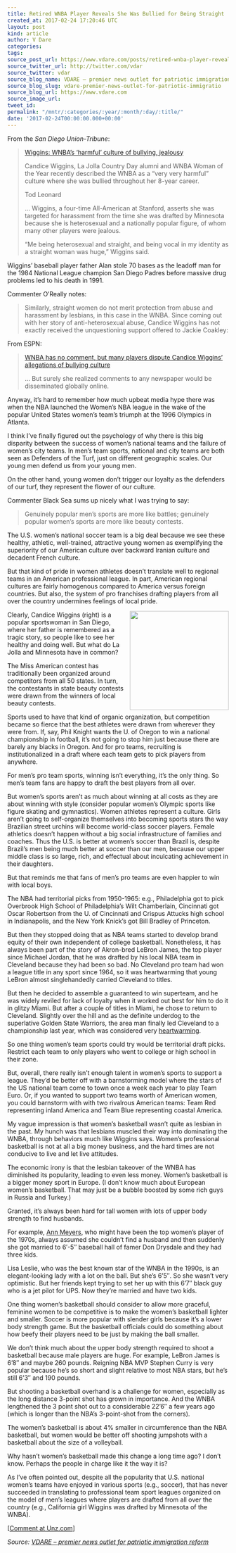 ```yaml
---
title: Retired WNBA Player Reveals She Was Bullied for Being Straight
created_at: 2017-02-24 17:20:46 UTC
layout: post
kind: article
author: V Dare
categories: 
tags: 
source_post_url: https://www.vdare.com/posts/retired-wnba-player-reveals-she-was-bullied-for-being-straight
source_twitter_url: http://twitter.com/vdar
source_twitter: vdar
source_blog_name: VDARE – premier news outlet for patriotic immigration reform
source_blog_slug: vdare-premier-news-outlet-for-patriotic-immigratio
source_blog_url: https://www.vdare.com
source_image_url: 
tweet_id: 
permalink: "/mntr/:categories/:year/:month/:day/:title/"
date: '2017-02-24T00:00:00.000+00:00'
---
```

<div class="pf-content"><p>From the <em>San Diego Union-Tribune</em>:</p>
<blockquote><p><a id="xlink_1_2" class="xlink" title="Anchor Link to This Paragraph" href="http://www.unz.com/isteve/retired-wnba-player-reveals-she-was-bullied-for-being-straight/#xlink_1_2" name="xlink_1_2"></a> <a title="http://www.sandiegouniontribune.com/sports/sd-sp-wigginsside-20170217-story.html" href="http://www.sandiegouniontribune.com/sports/sd-sp-wigginsside-20170217-story.html">Wiggins: WNBA’s ‘harmful’ culture of bullying, jealousy</a></p>
<p><a id="xlink_1_3" class="xlink" title="Anchor Link to This Paragraph" href="http://www.unz.com/isteve/retired-wnba-player-reveals-she-was-bullied-for-being-straight/#xlink_1_3" name="xlink_1_3"></a>Candice Wiggins, La Jolla Country Day alumni and WNBA Woman of the Year recently described the WNBA as a “very very harmful” culture where she was bullied throughout her 8-year career.</p>
<p><a id="xlink_1_4" class="xlink" title="Anchor Link to This Paragraph" href="http://www.unz.com/isteve/retired-wnba-player-reveals-she-was-bullied-for-being-straight/#xlink_1_4" name="xlink_1_4"></a>Tod Leonard</p>
<p><a id="xlink_1_5" class="xlink" title="Anchor Link to This Paragraph" href="http://www.unz.com/isteve/retired-wnba-player-reveals-she-was-bullied-for-being-straight/#xlink_1_5" name="xlink_1_5"></a>… Wiggins, a four-time All-American at Stanford, asserts she was targeted for harassment from the time she was drafted by Minnesota because she is heterosexual and a nationally popular figure, of whom many other players were jealous.</p>
<p><a id="xlink_1_6" class="xlink" title="Anchor Link to This Paragraph" href="http://www.unz.com/isteve/retired-wnba-player-reveals-she-was-bullied-for-being-straight/#xlink_1_6" name="xlink_1_6"></a>“Me being heterosexual and straight, and being vocal in my identity as a straight woman was huge,” Wiggins said.</p></blockquote>
<p><a id="xlink_1_7" class="xlink" title="Anchor Link to This Paragraph" href="http://www.unz.com/isteve/retired-wnba-player-reveals-she-was-bullied-for-being-straight/#xlink_1_7" name="xlink_1_7"></a>Wiggins’ baseball player father Alan stole 70 bases as the leadoff man for the 1984 National League champion San Diego Padres before massive drug problems led to his death in 1991.</p>
<p><a id="xlink_1_8" class="xlink" title="Anchor Link to This Paragraph" href="http://www.unz.com/isteve/retired-wnba-player-reveals-she-was-bullied-for-being-straight/#xlink_1_8" name="xlink_1_8"></a>Commenter O’Really notes:</p>
<blockquote><p><a id="xlink_1_9" class="xlink" title="Anchor Link to This Paragraph" href="http://www.unz.com/isteve/retired-wnba-player-reveals-she-was-bullied-for-being-straight/#xlink_1_9" name="xlink_1_9"></a> Similarly, straight women do not merit protection from abuse and harassment by lesbians, in this case in the WNBA. Since coming out with her story of anti-heterosexual abuse, Candice Wiggins has not exactly received the unquestioning support offered to Jackie Coakley:</p></blockquote>
<p><a id="xlink_1_10" class="xlink" title="Anchor Link to This Paragraph" href="http://www.unz.com/isteve/retired-wnba-player-reveals-she-was-bullied-for-being-straight/#xlink_1_10" name="xlink_1_10"></a>From ESPN:</p>
<blockquote><p><a id="xlink_1_11" class="xlink" title="Anchor Link to This Paragraph" href="http://www.unz.com/isteve/retired-wnba-player-reveals-she-was-bullied-for-being-straight/#xlink_1_11" name="xlink_1_11"></a> <a title="http://www.espn.com/wnba/story/_/id/18736607/wnba-players-dispute-candice-wiggins-controversial-allegations" href="http://www.espn.com/wnba/story/_/id/18736607/wnba-players-dispute-candice-wiggins-controversial-allegations">WNBA has no comment, but many players dispute Candice Wiggins’ allegations of bullying culture</a></p>
<p><a id="xlink_1_12" class="xlink" title="Anchor Link to This Paragraph" href="http://www.unz.com/isteve/retired-wnba-player-reveals-she-was-bullied-for-being-straight/#xlink_1_12" name="xlink_1_12"></a>… But surely she realized comments to any newspaper would be disseminated globally online.</p></blockquote>
<p><a id="xlink_1_13" class="xlink" title="Anchor Link to This Paragraph" href="http://www.unz.com/isteve/retired-wnba-player-reveals-she-was-bullied-for-being-straight/#xlink_1_13" name="xlink_1_13"></a>Anyway, it’s hard to remember how much upbeat media hype there was when the NBA launched the Women’s NBA league in the wake of the popular United States women’s team’s triumph at the 1996 Olympics in Atlanta.</p>
<p><a id="xlink_1_14" class="xlink" title="Anchor Link to This Paragraph" href="http://www.unz.com/isteve/retired-wnba-player-reveals-she-was-bullied-for-being-straight/#xlink_1_14" name="xlink_1_14"></a>I think I’ve finally figured out the psychology of why there is this big disparity between the success of women’s national teams and the failure of women’s city teams. In men’s team sports, national and city teams are both seen as Defenders of the Turf, just on different geographic scales. Our young men defend us from your young men.</p>
<p><a id="xlink_1_15" class="xlink" title="Anchor Link to This Paragraph" href="http://www.unz.com/isteve/retired-wnba-player-reveals-she-was-bullied-for-being-straight/#xlink_1_15" name="xlink_1_15"></a>On the other hand, young women don’t trigger our loyalty as the defenders of our turf, they represent the flower of our culture.</p>
<p><a id="xlink_1_16" class="xlink" title="Anchor Link to This Paragraph" href="http://www.unz.com/isteve/retired-wnba-player-reveals-she-was-bullied-for-being-straight/#xlink_1_16" name="xlink_1_16"></a>Commenter Black Sea sums up nicely what I was trying to say:</p>
<blockquote><p><a id="xlink_1_17" class="xlink" title="Anchor Link to This Paragraph" href="http://www.unz.com/isteve/retired-wnba-player-reveals-she-was-bullied-for-being-straight/#xlink_1_17" name="xlink_1_17"></a> Genuinely popular men’s sports are more like battles; genuinely popular women’s sports are more like beauty contests.</p></blockquote>
<p><a id="xlink_1_18" class="xlink" title="Anchor Link to This Paragraph" href="http://www.unz.com/isteve/retired-wnba-player-reveals-she-was-bullied-for-being-straight/#xlink_1_18" name="xlink_1_18"></a>The U.S. women’s national soccer team is a big deal because we see these healthy, athletic, well-trained, attractive young women as exemplifying the superiority of our American culture over backward Iranian culture and decadent French culture.</p>
<p><a id="xlink_1_19" class="xlink" title="Anchor Link to This Paragraph" href="http://www.unz.com/isteve/retired-wnba-player-reveals-she-was-bullied-for-being-straight/#xlink_1_19" name="xlink_1_19"></a>But that kind of pride in women athletes doesn’t translate well to regional teams in an American professional league. In part, American regional cultures are fairly homogenous compared to America versus foreign countries. But also, the system of pro franchises drafting players from all over the country undermines feelings of local pride.</p>
<p><a id="xlink_1_20" class="xlink" title="Anchor Link to This Paragraph" href="http://www.unz.com/isteve/retired-wnba-player-reveals-she-was-bullied-for-being-straight/#xlink_1_20" name="xlink_1_20"><img class="aligncenter size-full wp-image-107908" src="https://s3-us-west-2.amazonaws.com/vdare-live/wp-content/uploads/2017/02/24121557/IMG_0695.jpg" alt=""width="225" align="right" srcset="https://s3-us-west-2.amazonaws.com/vdare-live/wp-content/uploads/2017/02/24121557/IMG_0695.jpg 725w, https://s3-us-west-2.amazonaws.com/vdare-live/wp-content/uploads/2017/02/24121557/IMG_0695-56x150.jpg 56w, https://s3-us-west-2.amazonaws.com/vdare-live/wp-content/uploads/2017/02/24121557/IMG_0695-112x300.jpg 112w, https://s3-us-west-2.amazonaws.com/vdare-live/wp-content/uploads/2017/02/24121557/IMG_0695-381x1024.jpg 381w, https://s3-us-west-2.amazonaws.com/vdare-live/wp-content/uploads/2017/02/24121557/IMG_0695-138x372.jpg 138w" sizes="(max-width: 725px) 100vw, 725px" /></a>Clearly, Candice Wiggins (right) is a popular sportswoman in San Diego, where her father is remembered as a tragic story, so people like to see her healthy and doing well. But what do La Jolla and Minnesota have in common?</p>
<p><a id="xlink_1_21" class="xlink" title="Anchor Link to This Paragraph" href="http://www.unz.com/isteve/retired-wnba-player-reveals-she-was-bullied-for-being-straight/#xlink_1_21" name="xlink_1_21"></a>The Miss American contest has traditionally been organized around competitors from all 50 states. In turn, the contestants in state beauty contests were drawn from the winners of local beauty contests.</p>
<p><a id="xlink_1_22" class="xlink" title="Anchor Link to This Paragraph" href="http://www.unz.com/isteve/retired-wnba-player-reveals-she-was-bullied-for-being-straight/#xlink_1_22" name="xlink_1_22"></a>Sports used to have that kind of organic organization, but competition became so fierce that the best athletes were drawn from wherever they were from. If, say, Phil Knight wants the U. of Oregon to win a national championship in football, it’s not going to stop him just because there are barely any blacks in Oregon. And for pro teams, recruiting is institutionalized in a draft where each team gets to pick players from anywhere.</p>
<p><a id="xlink_1_23" class="xlink" title="Anchor Link to This Paragraph" href="http://www.unz.com/isteve/retired-wnba-player-reveals-she-was-bullied-for-being-straight/#xlink_1_23" name="xlink_1_23"></a>For men’s pro team sports, winning isn’t everything, it’s the only thing. So men’s team fans are happy to draft the best players from all over.</p><!-- TAG START { player: "7518-804336-VDare - Outstream - Rev", owner: "ONE Video by AOL", for: "ONE Video by AOL" - BEINJS } --><div id="57966237cc52c74a5e1363c4" class="vdb_player vdb_57966237cc52c74a5e1363c456bcd17ce4b018167fea5539">    <script type="text/javascript" src="//delivery.vidible.tv/jsonp/pid=57966237cc52c74a5e1363c4/56bcd17ce4b018167fea5539_bein.js"></script></div><!-- TAG END { date: 07/25/16 } -->
<p><a id="xlink_1_24" class="xlink" title="Anchor Link to This Paragraph" href="http://www.unz.com/isteve/retired-wnba-player-reveals-she-was-bullied-for-being-straight/#xlink_1_24" name="xlink_1_24"></a>But women’s sports aren’t as much about winning at all costs as they are about winning with style (consider popular women’s Olympic sports like figure skating and gymnastics). Women athletes represent a culture. Girls aren’t going to self-organize themselves into becoming sports stars the way Brazilian street urchins will become world-class soccer players. Female athletics doesn’t happen without a big social infrastructure of families and coaches. Thus the U.S. is better at women’s soccer than Brazil is, despite Brazil’s men being much better at soccer than our men, because our upper middle class is so large, rich, and effectual about inculcating achievement in their daughters.</p>
<p><a id="xlink_1_25" class="xlink" title="Anchor Link to This Paragraph" href="http://www.unz.com/isteve/retired-wnba-player-reveals-she-was-bullied-for-being-straight/#xlink_1_25" name="xlink_1_25"></a>But that reminds me that fans of men’s pro teams are even happier to win with local boys.</p>
<p><a id="xlink_1_26" class="xlink" title="Anchor Link to This Paragraph" href="http://www.unz.com/isteve/retired-wnba-player-reveals-she-was-bullied-for-being-straight/#xlink_1_26" name="xlink_1_26"></a>The NBA had territorial picks from 1950-1965: e.g., Philadelphia got to pick Overbrook High School of Philadelphia’s Wilt Chamberlain, Cincinnati got Oscar Robertson from the U. of Cincinnati and Crispus Attucks high school in Indianapolis, and the New York Knick’s got Bill Bradley of Princeton.</p>
<p><a id="xlink_1_27" class="xlink" title="Anchor Link to This Paragraph" href="http://www.unz.com/isteve/retired-wnba-player-reveals-she-was-bullied-for-being-straight/#xlink_1_27" name="xlink_1_27"></a>But then they stopped doing that as NBA teams started to develop brand equity of their own independent of college basketball. Nonetheless, it has always been part of the story of Akron-bred LeBron James, the top player since Michael Jordan, that he was drafted by his local NBA team in Cleveland because they had been so bad. No Cleveland pro team had won a league title in any sport since 1964, so it was heartwarming that young LeBron almost singlehandedly carried Cleveland to titles.</p>
<p><a id="xlink_1_28" class="xlink" title="Anchor Link to This Paragraph" href="http://www.unz.com/isteve/retired-wnba-player-reveals-she-was-bullied-for-being-straight/#xlink_1_28" name="xlink_1_28"></a>But then he decided to assemble a guaranteed to win superteam, and he was widely reviled for lack of loyalty when it worked out best for him to do it in glitzy Miami. But after a couple of titles in Miami, he chose to return to Cleveland. Slightly over the hill and as the definite underdog to the superlative Golden State Warriors, the area man finally led Cleveland to a championship last year, which was considered very <a title="http://www.si.com/sportsperson/2016/12/01/lebron-james-sportsperson-of-the-year-sports-illustrated" href="http://www.si.com/sportsperson/2016/12/01/lebron-james-sportsperson-of-the-year-sports-illustrated">heartwarming</a>.</p>
<p><a id="xlink_1_29" class="xlink" title="Anchor Link to This Paragraph" href="http://www.unz.com/isteve/retired-wnba-player-reveals-she-was-bullied-for-being-straight/#xlink_1_29" name="xlink_1_29"></a>So one thing women’s team sports could try would be territorial draft picks. Restrict each team to only players who went to college or high school in their zone.</p>
<p><a id="xlink_1_30" class="xlink" title="Anchor Link to This Paragraph" href="http://www.unz.com/isteve/retired-wnba-player-reveals-she-was-bullied-for-being-straight/#xlink_1_30" name="xlink_1_30"></a>But, overall, there really isn’t enough talent in women’s sports to support a league. They’d be better off with a barnstorming model where the stars of the US national team come to town once a week each year to play Team Euro. Or, if you wanted to support two teams worth of American women, you could barnstorm with with two rivalrous American teams: Team Red representing inland America and Team Blue representing coastal America.</p>
<p><a id="xlink_1_31" class="xlink" title="Anchor Link to This Paragraph" href="http://www.unz.com/isteve/retired-wnba-player-reveals-she-was-bullied-for-being-straight/#xlink_1_31" name="xlink_1_31"></a>My vague impression is that women’s basketball wasn’t quite as lesbian in the past. My hunch was that lesbians muscled their way into dominating the WNBA, through behaviors much like Wiggins says. Women’s professional basketball is not at all a big money business, and the hard times are not conducive to live and let live attitudes.</p>
<p><a id="xlink_1_32" class="xlink" title="Anchor Link to This Paragraph" href="http://www.unz.com/isteve/retired-wnba-player-reveals-she-was-bullied-for-being-straight/#xlink_1_32" name="xlink_1_32"></a>The economic irony is that the lesbian takeover of the WNBA has diminished its popularity, leading to even less money. Women’s basketball is a bigger money sport in Europe. (I don’t know much about European women’s basketball. That may just be a bubble boosted by some rich guys in Russia and Turkey.)</p>
<p><a id="xlink_1_33" class="xlink" title="Anchor Link to This Paragraph" href="http://www.unz.com/isteve/retired-wnba-player-reveals-she-was-bullied-for-being-straight/#xlink_1_33" name="xlink_1_33"></a>Granted, it’s always been hard for tall women with lots of upper body strength to find husbands.</p>
<p><a id="xlink_1_34" class="xlink" title="Anchor Link to This Paragraph" href="http://www.unz.com/isteve/retired-wnba-player-reveals-she-was-bullied-for-being-straight/#xlink_1_34" name="xlink_1_34"></a>For example, <a title="https://en.wikipedia.org/wiki/Ann_Meyers" href="https://en.wikipedia.org/wiki/Ann_Meyers">Ann Meyers</a>, who might have been the top women’s player of the 1970s, always assumed she couldn’t find a husband and then suddenly she got married to 6′-5″ baseball hall of famer Don Drysdale and they had three kids.</p>
<p><a id="xlink_1_35" class="xlink" title="Anchor Link to This Paragraph" href="http://www.unz.com/isteve/retired-wnba-player-reveals-she-was-bullied-for-being-straight/#xlink_1_35" name="xlink_1_35"></a>Lisa Leslie, who was the best known star of the WNBA in the 1990s, is an elegant-looking lady with a lot on the ball. But she’s 6’5″. So she wasn’t very optimistic. But her friends kept trying to set her up with this 6’7″ black guy who is a jet pilot for UPS. Now they’re married and have two kids.</p>
<p><a id="xlink_1_36" class="xlink" title="Anchor Link to This Paragraph" href="http://www.unz.com/isteve/retired-wnba-player-reveals-she-was-bullied-for-being-straight/#xlink_1_36" name="xlink_1_36"></a>One thing women’s basketball should consider to allow more graceful, feminine women to be competitive is to make the women’s basketball lighter and smaller. Soccer is more popular with slender girls because it’s a lower body strength game. But the basketball officials could do something about how beefy their players need to be just by making the ball smaller.</p>
<p><a id="xlink_1_37" class="xlink" title="Anchor Link to This Paragraph" href="http://www.unz.com/isteve/retired-wnba-player-reveals-she-was-bullied-for-being-straight/#xlink_1_37" name="xlink_1_37"></a>We don’t think much about the upper body strength required to shoot a basketball because male players are huge. For example, LeBron James is 6’8″ and maybe 260 pounds. Reigning NBA MVP Stephen Curry is very popular because he’s so short and slight relative to most NBA stars, but he’s still 6’3″ and 190 pounds.</p>
<p><a id="xlink_1_38" class="xlink" title="Anchor Link to This Paragraph" href="http://www.unz.com/isteve/retired-wnba-player-reveals-she-was-bullied-for-being-straight/#xlink_1_38" name="xlink_1_38"></a>But shooting a basketball overhand is a challenge for women, especially as the long distance 3-point shot has grown in importance. And the WNBA lengthened the 3 point shot out to a considerable 22’6″ a few years ago (which is longer than the NBA’s 3-point-shot from the corners).</p>
<p><a id="xlink_1_39" class="xlink" title="Anchor Link to This Paragraph" href="http://www.unz.com/isteve/retired-wnba-player-reveals-she-was-bullied-for-being-straight/#xlink_1_39" name="xlink_1_39"></a>The women’s basketball is about 4% smaller in circumference than the NBA basketball, but women would be better off shooting jumpshots with a basketball about the size of a volleyball.</p>
<p><a id="xlink_1_40" class="xlink" title="Anchor Link to This Paragraph" href="http://www.unz.com/isteve/retired-wnba-player-reveals-she-was-bullied-for-being-straight/#xlink_1_40" name="xlink_1_40"></a>Why hasn’t women’s basketball made this change a long time ago? I don’t know. Perhaps the people in charge like it the way it is?</p>
<p><a id="xlink_1_41" class="xlink" title="Anchor Link to This Paragraph" href="http://www.unz.com/isteve/retired-wnba-player-reveals-she-was-bullied-for-being-straight/#xlink_1_41" name="xlink_1_41"></a>As I’ve often pointed out, despite all the popularity that U.S. national women’s teams have enjoyed in various sports (e.g., soccer), that has never succeeded in translating to professional team sport leagues organized on the model of men’s leagues where players are drafted from all over the country (e.g., California girl Wiggins was drafted by Minnesota of the WNBA).</p>
<p>[<a href="http://www.unz.com/isteve/retired-wnba-player-reveals-she-was-bullied-for-being-straight/">Comment at Unz.com</a>]</p>
</div><div class="">
    <i>Source: <a href="https://www.vdare.com">VDARE – premier news outlet for patriotic immigration reform</a></i>
</div>
